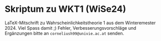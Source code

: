 # Skriptum zu WKT1 (WiSe24)

LaTeX-Mitschrift zu Wahrscheinlichkeitstheorie 1 aus dem Winteremester 2024. Viel Spass damit ;) Fehler, Verbesserungsvorschläge und Ergänzungen bitte an 
```corneliush99@univie.ac.at``` senden.
